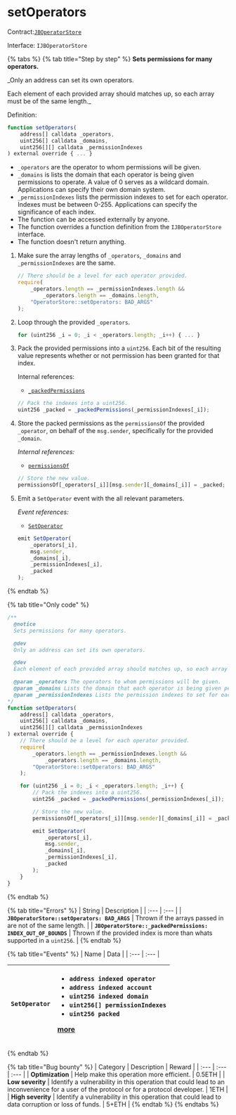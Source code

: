 # setOperators

Contract:[`JBOperatorStore`](../)​‌

Interface: `IJBOperatorStore`

{% tabs %}
{% tab title="Step by step" %}
**Sets permissions for many operators.**

\_Only an address can set its own operators.

Each element of each provided array should matches up, so each array must be of the same length.\_

Definition:

```javascript
function setOperators(
    address[] calldata _operators,
    uint256[] calldata _domains,
    uint256[][] calldata _permissionIndexes
) external override { ... }
```

* `_operators` are the operator to whom permissions will be given.
* `_domains` is lists the domain that each operator is being given permissions to operate. A value of 0 serves as a wildcard domain. Applications can specify their own domain system.
* `_permissionIndexes` lists the permission indexes to set for each operator. Indexes must be between 0-255. Applications can specify the significance of each index.
* The function can be accessed externally by anyone. 
* The function overrides a function definition from the `IJBOperatorStore` interface.
* The function doesn't return anything.

1. Make sure the array lengths of `_operators`, `_domains` and `_permissionIndexes` are the same.

   ```javascript
   // There should be a level for each operator provided.
   require(
       _operators.length == _permissionIndexes.length &&
           _operators.length == _domains.length,
       "OperatorStore::setOperators: BAD_ARGS"
   );
   ```

2. Loop through the provided `_operators`.

   ```javascript
   for (uint256 _i = 0; _i < _operators.length; _i++) { ... }
   ```

3. Pack the provided permissions into a `uint256`. Each bit of the resulting value represents whether or not permission has been granted for that index.    


   Internal references:

   * [`_packedPermissions`](_packedpermissions.md)

   ```javascript
   // Pack the indexes into a uint256.
   uint256 _packed = _packedPermissions(_permissionIndexes[_i]);
   ```

4. Store the packed permissions as the `permissionsOf` the provided `_operator`, on behalf of the `msg.sender`, specifically for the provided `_domain`.    


   _Internal references:_

   * [`permissionsOf`](../properties/permissionsof.md)

   ```javascript
   // Store the new value.
   permissionsOf[_operators[_i]][msg.sender][_domains[_i]] = _packed;
   ```

5. Emit a `SetOperator` event with the all relevant parameters.     


   _Event references:_

   * [`SetOperator`](../events/setoperator.md)

   ```javascript
   emit SetOperator(
       _operators[_i],
       msg.sender,
       _domains[_i],
       _permissionIndexes[_i],
       _packed
   );
   ```
{% endtab %}

{% tab title="Only code" %}
```javascript
/** 
  @notice 
  Sets permissions for many operators.

  @dev
  Only an address can set its own operators.

  @dev
  Each element of each provided array should matches up, so each array must be of the same length. 

  @param _operators The operators to whom permissions will be given.
  @param _domains Lists the domain that each operator is being given permissions to operate. A value of 0 serves as a wildcard domain. Applications can specify their own domain system.
  @param _permissionIndexes Lists the permission indexes to set for each operator. Indexes must be between 0-255. Applications can specify the significance of each index.
*/
function setOperators(
    address[] calldata _operators,
    uint256[] calldata _domains,
    uint256[][] calldata _permissionIndexes
) external override {
    // There should be a level for each operator provided.
    require(
        _operators.length == _permissionIndexes.length &&
            _operators.length == _domains.length,
        "OperatorStore::setOperators: BAD_ARGS"
    );

    for (uint256 _i = 0; _i < _operators.length; _i++) {
        // Pack the indexes into a uint256.
        uint256 _packed = _packedPermissions(_permissionIndexes[_i]);

        // Store the new value.
        permissionsOf[_operators[_i]][msg.sender][_domains[_i]] = _packed;

        emit SetOperator(
            _operators[_i],
            msg.sender,
            _domains[_i],
            _permissionIndexes[_i],
            _packed
        );
    }
}
```
{% endtab %}

{% tab title="Errors" %}
| String | Description |
| :--- | :--- |
| **`JBOperatorStore::setOperators: BAD_ARGS`** | Thrown if the arrays passed in are not of the same length. |
| **`JBOperatorStore::_packedPermissions: INDEX_OUT_OF_BOUNDS`** | Thrown if the provided index is more than whats supported in a `uint256`. |
{% endtab %}

{% tab title="Events" %}
| Name | Data |
| :--- | :--- |


<table>
  <thead>
    <tr>
      <th style="text-align:left"><b><code>SetOperator</code></b>
      </th>
      <th style="text-align:left">
        <ul>
          <li><code>address indexed operator</code>
          </li>
          <li><code>address indexed account</code>
          </li>
          <li><code>uint256 indexed domain</code>
          </li>
          <li><code>uint256[] permissionIndexes</code>
          </li>
          <li><code>uint256 packed</code>
          </li>
        </ul>
        <p><a href="../events/setoperator.md">more</a>
        </p>
      </th>
    </tr>
  </thead>
  <tbody></tbody>
</table>
{% endtab %}

{% tab title="Bug bounty" %}
| Category | Description | Reward |
| :--- | :--- | :--- |
| **Optimization** | Help make this operation more efficient. | 0.5ETH |
| **Low severity** | Identify a vulnerability in this operation that could lead to an inconvenience for a user of the protocol or for a protocol developer. | 1ETH |
| **High severity** | Identify a vulnerability in this operation that could lead to data corruption or loss of funds. | 5+ETH |
{% endtab %}
{% endtabs %}

